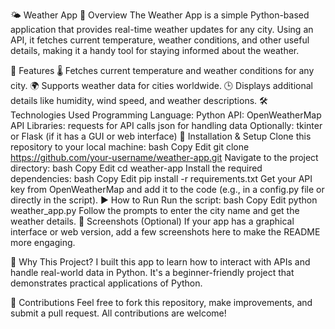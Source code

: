 🌤️ Weather App
📖 Overview
The Weather App is a simple Python-based application that provides real-time weather updates for any city. Using an API, it fetches current temperature, weather conditions, and other useful details, making it a handy tool for staying informed about the weather.

🚀 Features
🌡️ Fetches current temperature and weather conditions for any city.
🌍 Supports weather data for cities worldwide.
🕒 Displays additional details like humidity, wind speed, and weather descriptions.
🛠️ Technologies Used
Programming Language: Python
API: OpenWeatherMap API 
Libraries:
requests for API calls
json for handling data
Optionally: tkinter or Flask (if it has a GUI or web interface)
🔧 Installation & Setup
Clone this repository to your local machine:
bash
Copy
Edit
git clone https://github.com/your-username/weather-app.git
Navigate to the project directory:
bash
Copy
Edit
cd weather-app
Install the required dependencies:
bash
Copy
Edit
pip install -r requirements.txt
Get your API key from OpenWeatherMap and add it to the code (e.g., in a config.py file or directly in the script).
▶️ How to Run
Run the script:
bash
Copy
Edit
python weather_app.py
Follow the prompts to enter the city name and get the weather details.
📸 Screenshots (Optional)
If your app has a graphical interface or web version, add a few screenshots here to make the README more engaging.

🌟 Why This Project?
I built this app to learn how to interact with APIs and handle real-world data in Python. It's a beginner-friendly project that demonstrates practical applications of Python.

📩 Contributions
Feel free to fork this repository, make improvements, and submit a pull request. All contributions are welcome!

